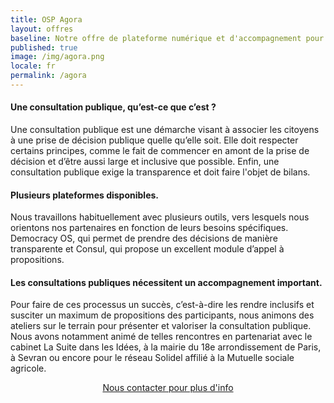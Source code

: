 ```yaml
---
title: OSP Agora
layout: offres
baseline: Notre offre de plateforme numérique et d'accompagnement pour vos consultations publiques
published: true
image: /img/agora.png
locale: fr
permalink: /agora
---
```


#### Une consultation publique, qu’est-ce que c’est ?

Une consultation publique est une démarche visant à associer les citoyens à une prise de décision publique quelle qu’elle soit. Elle doit respecter certains principes, comme le fait de commencer en amont de la prise de décision et d’être aussi large et inclusive que possible. Enfin, une consultation publique exige la transparence et doit faire l'objet de bilans.

#### Plusieurs plateformes disponibles.

Nous travaillons habituellement avec plusieurs outils, vers lesquels nous orientons nos partenaires en fonction de leurs besoins spécifiques. Democracy OS, qui permet de prendre des décisions de manière transparente et Consul, qui propose un excellent module d’appel à propositions.

#### Les consultations publiques nécessitent un accompagnement important.

Pour faire de ces processus un succès, c’est-à-dire les rendre inclusifs et susciter un maximum de propositions des participants, nous animons des ateliers sur le terrain pour présenter et valoriser la consultation publique. Nous avons notamment animé de telles rencontres en partenariat avec le cabinet La Suite dans les Idées, à la mairie du 18e arrondissement de Paris, à Sevran ou encore pour le réseau Solidel affilié à la Mutuelle sociale agricole.  

<center><a href="{{ site.baseurl }}/fr/accueil#contact" class="btn btn-primary">Nous contacter pour plus d'info</a></center>

<br>
